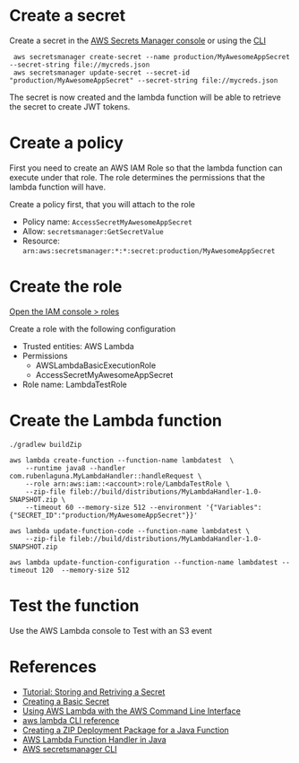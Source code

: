 # Create a secret
Create a secret in the [AWS Secrets Manager console](https://console.aws.amazon.com/secretsmanager/home?region=us-east-1#/home)
 or using the [CLI](https://docs.aws.amazon.com/cli/latest/reference/secretsmanager/index.html)
 
```
 aws secretsmanager create-secret --name production/MyAwesomeAppSecret --secret-string file://mycreds.json     
 aws secretsmanager update-secret --secret-id "production/MyAwesomeAppSecret" --secret-string file://mycreds.json
```

The secret is now created and the lambda function will be able to retrieve the secret to create JWT tokens.

# Create a policy

First you need to create an AWS IAM Role so that the lambda function can execute under that role. The role determines
the permissions that the lambda function will have. 


Create a policy first, that you will attach to the role 
* Policy name: `AccessSecretMyAwesomeAppSecret`
* Allow: `secretsmanager:GetSecretValue`
* Resource: `arn:aws:secretsmanager:*:*:secret:production/MyAwesomeAppSecret`


# Create the role

[Open the IAM console > roles](https://console.aws.amazon.com/iam/home#/roles)


Create a role  with the following configuration

* Trusted entities: AWS Lambda
* Permissions
  * AWSLambdaBasicExecutionRole
  * AccessSecretMyAwesomeAppSecret
* Role name: LambdaTestRole

# Create the Lambda function

```
./gradlew buildZip

aws lambda create-function --function-name lambdatest  \
    --runtime java8 --handler com.rubenlaguna.MyLambdaHandler::handleRequest \
    --role arn:aws:iam::<account>:role/LambdaTestRole \
    --zip-file fileb://build/distributions/MyLambdaHandler-1.0-SNAPSHOT.zip \
    --timeout 60 --memory-size 512 --environment '{"Variables":{"SECRET_ID":"production/MyAwesomeAppSecret"}}'
    
aws lambda update-function-code --function-name lambdatest \
    --zip-file fileb://build/distributions/MyLambdaHandler-1.0-SNAPSHOT.zip
 
aws lambda update-function-configuration --function-name lambdatest --timeout 120  --memory-size 512
```

# Test the function 

Use the AWS Lambda console to Test with an S3 event


# References

* [Tutorial: Storing and Retriving a Secret](https://docs.aws.amazon.com/secretsmanager/latest/userguide/tutorials_basic.html)
* [Creating a Basic Secret](https://docs.aws.amazon.com/secretsmanager/latest/userguide/manage_create-basic-secret.html)
* [Using AWS Lambda with the AWS Command Line Interface](https://docs.aws.amazon.com/lambda/latest/dg/with-userapp.html)
* [aws lambda CLI reference](https://docs.aws.amazon.com/cli/latest/reference/lambda/index.html)
* [Creating a ZIP Deployment Package for a Java Function](https://docs.aws.amazon.com/lambda/latest/dg/create-deployment-pkg-zip-java.html)
* [AWS Lambda Function Handler in Java](https://docs.aws.amazon.com/lambda/latest/dg/java-programming-model-handler-types.html)
* [AWS secretsmanager CLI](https://docs.aws.amazon.com/cli/latest/reference/secretsmanager/index.html)

